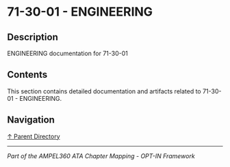 # 71-30-01 - ENGINEERING

## Description

ENGINEERING documentation for 71-30-01

## Contents

This section contains detailed documentation and artifacts related to 71-30-01 - ENGINEERING.

## Navigation

[↑ Parent Directory](../README.md)

---

*Part of the AMPEL360 ATA Chapter Mapping - OPT-IN Framework*
